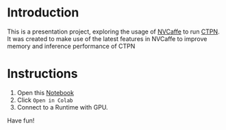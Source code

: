# Introduction

This is a presentation project, exploring the usage of [NVCaffe](https://github.com/nvidia/caffe) to run [CTPN](https://github.com/tianzhi0549/CTPN). It was created
to make use of the latest features in NVCaffe to improve memory and inference performance of CTPN

# Instructions

1. Open this [Notebook](ctpn_with_nvcaffe.ipynb)
2. Click `Open in Colab`
3. Connect to a Runtime with GPU.

Have fun!
